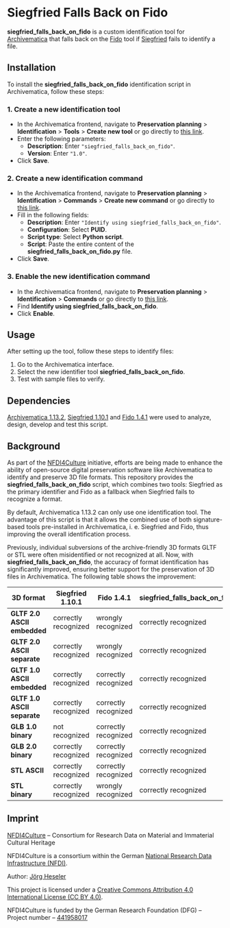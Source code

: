# Siegfried Falls Back on Fido

**siegfried_falls_back_on_fido** is a custom identification tool for [Archivematica](https://www.archivematica.org/) that falls back on the [Fido](https://openpreservation.org/tools/fido/) tool if [Siegfried](https://www.itforarchivists.com/siegfried) fails to identify a file.

## Installation

To install the **siegfried_falls_back_on_fido** identification script in Archivematica, follow these steps:

### 1. Create a new identification tool
- In the Archivematica frontend, navigate to **Preservation planning** > **Identification** > **Tools** > **Create new tool** or go directly to [this link](http://10.10.10.20/fpr/idtool/create/).
- Enter the following parameters:
    - **Description**: Enter `"siegfried_falls_back_on_fido"`.
    - **Version**: Enter `"1.0"`.
- Click **Save**.

### 2. Create a new identification command
- In the Archivematica frontend, navigate to **Preservation planning** > **Identification** > **Commands** > **Create new command** or go directly to [this link](http://10.10.10.20/fpr/idcommand/create/).
- Fill in the following fields:
    - **Description**: Enter `"Identify using siegfried_falls_back_on_fido"`.
    - **Configuration**: Select **PUID**.
    - **Script type**: Select **Python script**.
    - **Script**: Paste the entire content of the **siegfried_falls_back_on_fido.py** file.
- Click **Save**.

### 3. Enable the new identification command
- In the Archivematica frontend, navigate to **Preservation planning** > **Identification** > **Commands** or go directly to [this link](http://10.10.10.20/fpr/idcommand/).
- Find **Identify using siegfried_falls_back_on_fido**. 
- Click **Enable**.

## Usage

After setting up the tool, follow these steps to identify files:
1. Go to the Archivematica interface.
2. Select the new identifier tool **siegfried_falls_back_on_fido**.
3. Test with sample files to verify.

## Dependencies

[Archivematica 1.13.2](https://github.com/artefactual/archivematica/releases/tag/v1.13.2), [Siegfried 1.10.1](https://github.com/richardlehane/siegfried/releases/tag/v1.10.1) and [Fido 1.4.1](https://github.com/openpreserve/fido/releases/tag/v1.4.1) were used to analyze, design, develop and test this script.

## Background

As part of the [NFDI4Culture](https://nfdi4culture.de/) initiative, efforts are being made to enhance the ability of open-source digital preservation software like Archivematica to identify and preserve 3D file formats. This repository provides the **siegfried_falls_back_on_fido** script, which combines two tools: Siegfried as the primary identifier and Fido as a fallback when Siegfried fails to recognize a format. 

By default, Archivematica 1.13.2 can only use one identification tool. The advantage of this script is that it allows the combined use of both signature-based tools pre-installed in Archivematica, i. e. Siegfried and Fido, thus improving the overall identification process.

Previously, individual subversions of the archive-friendly 3D formats GLTF or STL were often misidentified or not recognized at all. Now, with **siegfried_falls_back_on_fido**, the accuracy of format identification has significantly improved, ensuring better support for the preservation of 3D files in Archivematica. The following table shows the improvement:

| 3D format                   | Siegfried 1.10.1     | Fido 1.4.1           | siegfried_falls_back_on_fido |
| --------------------------- | -------------------- | -------------------- | ---------------------------- |
| **GLTF 2.0 ASCII embedded** | correctly recognized | wrongly recognized   | correctly recognized         |
| **GLTF 2.0 ASCII separate** | correctly recognized | wrongly recognized   | correctly recognized         |
| **GLTF 1.0 ASCII embedded** | correctly recognized | correctly recognized | correctly recognized         |
| **GLTF 1.0 ASCII separate** | correctly recognized | correctly recognized | correctly recognized         |
| **GLB 1.0 binary**          | not recognized       | correctly recognized | correctly recognized         |
| **GLB 2.0 binary**          | correctly recognized | correctly recognized | correctly recognized         |
| **STL ASCII**               | correctly recognized | correctly recognized | correctly recognized         |
| **STL binary**              | correctly recognized | wrongly recognized   | correctly recognized         |

## Imprint

[NFDI4Culture](https://nfdi4culture.de/) – Consortium for Research Data on Material and Immaterial Cultural Heritage

NFDI4Culture is a consortium within the German [National Research Data Infrastructure (NFDI)](https://www.nfdi.de/).

Author: [Jörg Heseler](https://orcid.org/0000-0002-1497-627X)

This project is licensed under a [Creative Commons Attribution 4.0 International License (CC BY 4.0)](https://creativecommons.org/licenses/by/4.0/).

NFDI4Culture is funded by the German Research Foundation (DFG) – Project number – [441958017](https://gepris.dfg.de/gepris/projekt/441958017?context=projekt&task=showDetail&id=441958017&)
